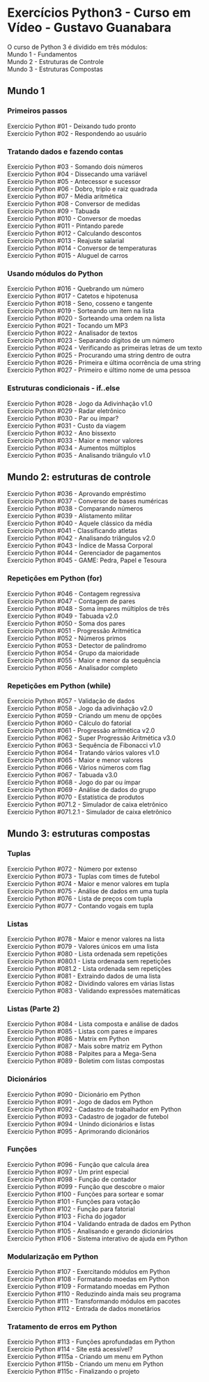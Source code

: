 # Exercícios Python3 - Curso em Vídeo - Gustavo Guanabara  

O curso de Python 3 é dividido em três módulos:  
Mundo 1 - Fundamentos  
Mundo 2 - Estruturas de Controle  
Mundo 3 - Estruturas Compostas  

## Mundo 1  

### Primeiros passos 

Exercício Python #01 - Deixando tudo pronto  
Exercício Python #02 - Respondendo ao usuário  

### Tratando dados e fazendo contas  

Exercício Python #03 - Somando dois números  
Exercício Python #04 - Dissecando uma variável  
Exercício Python #05 - Antecessor e sucessor  
Exercício Python #06 - Dobro, triplo e raiz quadrada  
Exercício Python #07 - Média aritmética  
Exercício Python #08 - Conversor de medidas  
Exercício Python #09 - Tabuada  
Exercício Python #010 - Conversor de moedas  
Exercício Python #011 - Pintando parede  
Exercício Python #012 - Calculando descontos  
Exercício Python #013 - Reajuste salarial  
Exercício Python #014 - Conversor de temperaturas  
Exercício Python #015 - Aluguel de carros  

### Usando módulos do Python  

Exercício Python #016 - Quebrando um número  
Exercício Python #017 - Catetos e hipotenusa  
Exercício Python #018 - Seno, cosseno e tangente  
Exercício Python #019 - Sorteando um item na lista  
Exercício Python #020 - Sorteando uma ordem na lista  
Exercício Python #021 - Tocando um MP3  
Exercício Python #022 - Analisador de textos  
Exercício Python #023 - Separando dígitos de um número  
Exercício Python #024 - Verificando as primeiras letras de um texto  
Exercício Python #025 - Procurando uma string dentro de outra  
Exercício Python #026 - Primeira e última ocorrência de uma string  
Exercício Python #027 - Primeiro e último nome de uma pessoa  

### Estruturas condicionais - if..else  

Exercício Python #028 - Jogo da Adivinhação v1.0  
Exercício Python #029 - Radar eletrônico  
Exercício Python #030 - Par ou ímpar?  
Exercício Python #031 - Custo da viagem  
Exercício Python #032 - Ano bissexto  
Exercício Python #033 - Maior e menor valores  
Exercício Python #034 - Aumentos múltiplos  
Exercício Python #035 - Analisando triângulo v1.0  


## Mundo 2: estruturas de controle    

Exercício Python #036 - Aprovando empréstimo  
Exercício Python #037 - Conversor de bases numéricas  
Exercício Python #038 - Comparando números  
Exercício Python #039 - Alistamento militar  
Exercício Python #040 - Aquele clássico da média  
Exercício Python #041 - Classificando atletas  
Exercício Python #042 - Analisando triângulos v2.0  
Exercício Python #043 - Índice de Massa Corporal  
Exercício Python #044 - Gerenciador de pagamentos  
Exercício Python #045 - GAME: Pedra, Papel e Tesoura  

### Repetições em Python (for)  
Exercício Python #046 - Contagem regressiva  
Exercício Python #047 - Contagem de pares  
Exercício Python #048 - Soma ímpares múltiplos de três  
Exercício Python #049 - Tabuada v2.0  
Exercício Python #050 - Soma dos pares  
Exercício Python #051 - Progressão Aritmética  
Exercício Python #052 - Números primos  
Exercício Python #053 - Detector de palíndromo  
Exercício Python #054 - Grupo da maioridade  
Exercício Python #055 - Maior e menor da sequência  
Exercício Python #056 - Analisador completo  

### Repetições em Python (while)  

Exercício Python #057 - Validação de dados  
Exercício Python #058 - Jogo da adivinhação v2.0  
Exercício Python #059 - Criando um menu de opções  
Exercício Python #060 - Cálculo do fatorial  
Exercício Python #061 - Progressão aritmética v2.0  
Exercício Python #062 - Super Progressão Aritmética v3.0  
Exercício Python #063 - Sequência de Fibonacci v1.0  
Exercício Python #064 - Tratando vários valores v1.0  
Exercício Python #065 - Maior e menor valores  
Exercício Python #066 - Vários números com flag  
Exercício Python #067 - Tabuada v3.0  
Exercício Python #068 - Jogo do par ou ímpar  
Exercício Python #069 - Análise de dados do grupo  
Exercício Python #070 - Estatística de produtos  
Exercício Python #071.2 - Simulador de caixa eletrônico  
Exercício Python #071.2.1 - Simulador de caixa eletrônico  

## Mundo 3: estruturas compostas  

### Tuplas  
Exercício Python #072 - Número por extenso  
Exercício Python #073 - Tuplas com times de futebol  
Exercício Python #074 - Maior e menor valores em tupla  
Exercício Python #075 - Análise de dados em uma tupla  
Exercício Python #076 - Lista de preços com tupla  
Exercício Python #077 - Contando vogais em tupla  

### Listas  
Exercício Python #078 - Maior e menor valores na lista  
Exercício Python #079 - Valores únicos em uma lista  
Exercício Python #080 - Lista ordenada sem repetições  
Exercício Python #080.1 - Lista ordenada sem repetições  
Exercício Python #081.2 - Lista ordenada sem repetições  
Exercício Python #081 - Extraindo dados de uma lista  
Exercício Python #082 - Dividindo valores em várias listas  
Exercício Python #083 - Validando expressões matemáticas  

### Listas (Parte 2)  
Exercício Python #084 - Lista composta e análise de dados  
Exercício Python #085 - Listas com pares e ímpares  
Exercício Python #086 - Matrix em Python  
Exercício Python #087 - Mais sobre matriz em Python  
Exercício Python #088 - Palpites para a Mega-Sena  
Exercício Python #089 - Boletim com listas compostas  

### Dicionários  
Exercício Python #090 - Dicionário em Python  
Exercício Python #091 - Jogo de dados em Python  
Exercício Python #092 - Cadastro de trabalhador em Python  
Exercício Python #093 - Cadastro de jogador de futebol  
Exercício Python #094 - Unindo dicionários e listas  
Exercício Python #095 - Aprimorando dicionários  

### Funções  
Exercício Python #096 - Função que calcula área  
Exercício Python #097 - Um print especial  
Exercício Python #098 - Função de contador  
Exercício Python #099 - Função que descobre o maior  
Exercício Python #100 - Funções para sortear e somar  
Exercício Python #101 - Funções para votação  
Exercício Python #102 - Função para fatorial  
Exercício Python #103 - Ficha do jogador  
Exercício Python #104 - Validando entrada de dados em Python  
Exercício Python #105 - Analisando e gerando dicionários  
Exercício Python #106 - Sistema interativo de ajuda em Python  

### Modularização em Python  
Exercício Python #107 - Exercitando módulos em Python  
Exercício Python #108 - Formatando moedas em Python  
Exercício Python #109 - Formatando moedas em Python  
Exercício Python #110 - Reduzindo ainda mais seu programa  
Exercício Python #111 - Transformando módulos em pacotes  
Exercício Python #112 - Entrada de dados monetários  

### Tratamento de erros em Python  
Exercício Python #113 - Funções aprofundadas em Python  
Exercício Python #114 - Site está acessível?  
Exercício Python #115a - Criando um menu em Python  
Exercício Python #115b - Criando um menu em Python  
Exercício Python #115c - Finalizando o projeto  
